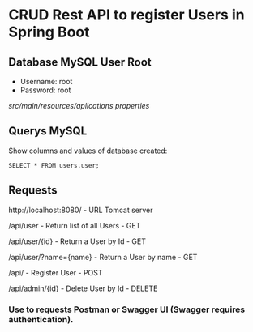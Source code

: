 # CRUD Rest API to register Users in Spring Boot

## Database MySQL User Root
- Username: root
- Password: root

*src/main/resources/aplications.properties*

## Querys MySQL

Show columns and values of database created:

`SELECT * FROM users.user;`

## Requests

http://localhost:8080/ - URL Tomcat server

/api/user - Return list of all Users - GET 

/api/user/{id} - Return a User by Id - GET

/api/user/?name={name} - Return a User by name - GET

/api/ - Register User - POST

/api/admin/{id} - Delete User by Id - DELETE

<!--/api/user - Update User by Id - PUT-->

### Use to requests Postman or Swagger UI (Swagger requires authentication).

